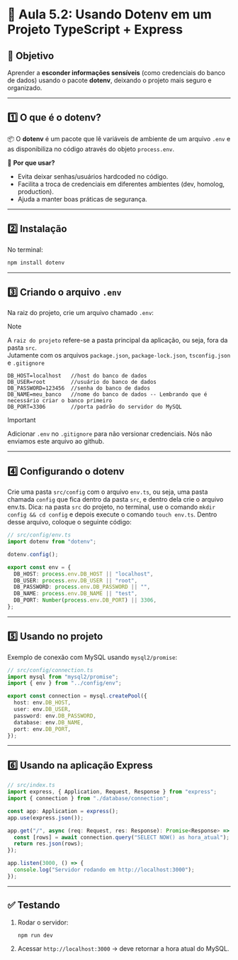 # 🌱 **Aula 5.2: Usando Dotenv em um Projeto TypeScript + Express**

## 🎯 Objetivo

Aprender a **esconder informações sensíveis** (como credenciais do banco de dados) usando o pacote **dotenv**, deixando o projeto mais seguro e organizado.

---

## 1️⃣ **O que é o dotenv?**

📦 O **dotenv** é um pacote que lê variáveis de ambiente de um arquivo `.env` e as disponibiliza no código através do objeto `process.env`.

🔑 **Por que usar?**

* Evita deixar senhas/usuários hardcoded no código.
* Facilita a troca de credenciais em diferentes ambientes (dev, homolog, production).
* Ajuda a manter boas práticas de segurança.

---

## 2️⃣ **Instalação**

No terminal:

```bash
npm install dotenv
```

---

## 3️⃣ **Criando o arquivo `.env`**

Na raiz do projeto, crie um arquivo chamado `.env`:

> [!NOTE]
> A `raiz do projeto` refere-se a pasta principal da aplicação, ou seja, fora da pasta `src`.   
> Jutamente com os arquivos `package.json`, `package-lock.json`, `tsconfig.json` e `.gitignore`

```env
DB_HOST=localhost   //host do banco de dados
DB_USER=root        //usuário do banco de dados
DB_PASSWORD=123456  //senha do banco de dados
DB_NAME=meu_banco   //nome do banco de dados -- Lembrando que é necessário criar o banco primeiro
DB_PORT=3306        //porta padrão do servidor do MySQL
```

> [!IMPORTANT]
> Adicionar `.env` no `.gitignore` para não versionar credenciais. Nós não enviamos este arquivo ao github.

---

## 4️⃣ **Configurando o dotenv**

Crie uma pasta `src/config` com o arquivo `env.ts`, ou seja, uma pasta chamada `config` que fica dentro da pasta `src`, e dentro dela crie o arquivo env.ts.
Dica: na pasta `src` do projeto, no terminal, use o comando `mkdir config && cd config` e depois execute o comando `touch env.ts`. Dentro desse arquivo, coloque o seguinte código:

```typescript
// src/config/env.ts
import dotenv from "dotenv";

dotenv.config();

export const env = {
  DB_HOST: process.env.DB_HOST || "localhost",
  DB_USER: process.env.DB_USER || "root",
  DB_PASSWORD: process.env.DB_PASSWORD || "",
  DB_NAME: process.env.DB_NAME || "test",
  DB_PORT: Number(process.env.DB_PORT) || 3306,
};
```

---

## 5️⃣ **Usando no projeto**

Exemplo de conexão com MySQL usando `mysql2/promise`:

```typescript
// src/config/connection.ts
import mysql from "mysql2/promise";
import { env } from "../config/env";

export const connection = mysql.createPool({
  host: env.DB_HOST,
  user: env.DB_USER,
  password: env.DB_PASSWORD,
  database: env.DB_NAME,
  port: env.DB_PORT,
});
```

---

## 6️⃣ **Usando na aplicação Express**

```typescript
// src/index.ts
import express, { Application, Request, Response } from "express";
import { connection } from "./database/connection";

const app: Application = express();
app.use(express.json());

app.get("/", async (req: Request, res: Response): Promise<Response> => {
  const [rows] = await connection.query("SELECT NOW() as hora_atual");
  return res.json(rows);
});

app.listen(3000, () => {
  console.log("Servidor rodando em http://localhost:3000");
});
```

---

## ✅ **Testando**

1. Rodar o servidor:

   ```bash
   npm run dev
   ```
2. Acessar `http://localhost:3000` → deve retornar a hora atual do MySQL.
